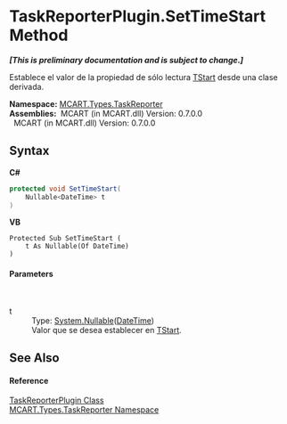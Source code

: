 # TaskReporterPlugin.SetTimeStart Method 
 _**\[This is preliminary documentation and is subject to change.\]**_

Establece el valor de la propiedad de sólo lectura <a href="059f54d5-2134-223a-4a30-1487feb788ae">TStart</a> desde una clase derivada.

**Namespace:**&nbsp;<a href="256f3901-18cb-eeca-835c-7de778822db3">MCART.Types.TaskReporter</a><br />**Assemblies:**&nbsp;&nbsp;MCART (in MCART.dll) Version: 0.7.0.0<br />&nbsp;&nbsp;MCART (in MCART.dll) Version: 0.7.0.0<br />

## Syntax

**C#**<br />
``` C#
protected void SetTimeStart(
	Nullable<DateTime> t
)
```

**VB**<br />
``` VB
Protected Sub SetTimeStart ( 
	t As Nullable(Of DateTime)
)
```


#### Parameters
&nbsp;<dl><dt>t</dt><dd>Type: <a href="http://msdn2.microsoft.com/es-es/library/b3h38hb0" target="_blank">System.Nullable</a>(<a href="http://msdn2.microsoft.com/es-es/library/03ybds8y" target="_blank">DateTime</a>)<br />Valor que se desea establecer en <a href="059f54d5-2134-223a-4a30-1487feb788ae">TStart</a>.</dd></dl>

## See Also


#### Reference
<a href="2cca1eb3-f49c-080a-88d8-66137c07787e">TaskReporterPlugin Class</a><br /><a href="256f3901-18cb-eeca-835c-7de778822db3">MCART.Types.TaskReporter Namespace</a><br />